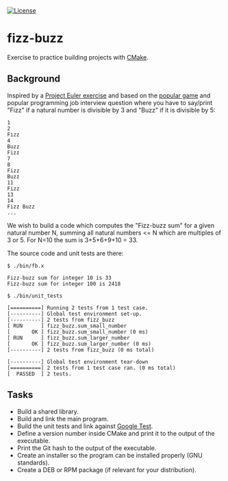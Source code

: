 [![License](https://img.shields.io/badge/license-%20poetic-blue.svg)](../master/LICENSE.md)


# fizz-buzz

Exercise to practice building projects with [CMake](https://cmake.org).


## Background

Inspired by a [Project Euler exercise](https://projecteuler.net/problem=1) and
based on the [popular game](https://en.wikipedia.org/wiki/Fizz_buzz) and
popular programming job interview question where you have to say/print "Fizz" if a
natural number is divisible by 3 and "Buzz" if it is divisible by 5:

```
1
2
Fizz
4
Buzz
Fizz
7
8
Fizz
Buzz
11
Fizz
13
14
Fizz Buzz
...
```

We wish to build a code which computes the "Fizz-buzz sum" for a given natural
number N, summing all natural numbers <= N which are multiples of 3 or 5. For
N=10 the sum is 3+5+6+9+10 = 33.

The source code and unit tests are there:

```shell
$ ./bin/fb.x

Fizz-buzz sum for integer 10 is 33
Fizz-buzz sum for integer 100 is 2418

$ ./bin/unit_tests

[==========] Running 2 tests from 1 test case.
[----------] Global test environment set-up.
[----------] 2 tests from fizz_buzz
[ RUN      ] fizz_buzz.sum_small_number
[       OK ] fizz_buzz.sum_small_number (0 ms)
[ RUN      ] fizz_buzz.sum_larger_number
[       OK ] fizz_buzz.sum_larger_number (0 ms)
[----------] 2 tests from fizz_buzz (0 ms total)

[----------] Global test environment tear-down
[==========] 2 tests from 1 test case ran. (0 ms total)
[  PASSED  ] 2 tests.
```


## Tasks

- Build a shared library.
- Build and link the main program.
- Build the unit tests and link against [Google Test](https://github.com/google/googletest).
- Define a version number inside CMake and print it to the output of the executable.
- Print the Git hash to the output of the executable.
- Create an installer so the program can be installed properly (GNU standards).
- Create a DEB or RPM package (if relevant for your distribution).
